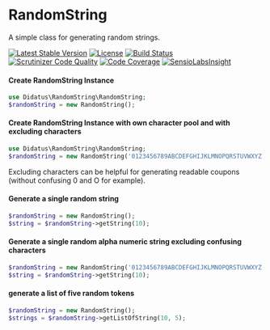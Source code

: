 # RandomString
A simple class for generating random strings.

[![Latest Stable Version](https://poser.pugx.org/didatus/random-string/v/stable)](https://packagist.org/packages/didatus/random-string)
[![License](https://poser.pugx.org/didatus/random-string/license)](https://packagist.org/packages/didatus/random-string)
[![Build Status](https://travis-ci.org/didatus/RandomString.svg?branch=master)](https://travis-ci.org/didatus/RandomString)
[![Scrutinizer Code Quality](https://scrutinizer-ci.com/g/didatus/RandomString/badges/quality-score.png?b=master)](https://scrutinizer-ci.com/g/didatus/RandomString/?branch=master)
[![Code Coverage](https://scrutinizer-ci.com/g/didatus/RandomString/badges/coverage.png?b=master)](https://scrutinizer-ci.com/g/didatus/RandomString/?branch=master)
[![SensioLabsInsight](https://insight.sensiolabs.com/projects/a97f47fc-f369-4434-b0ee-b8901931b9e2/mini.png)](https://insight.sensiolabs.com/projects/a97f47fc-f369-4434-b0ee-b8901931b9e2)

#### Create RandomString Instance
```php
use Didatus\RandomString\RandomString;
$randomString = new RandomString();
```

#### Create RandomString Instance with own character pool and with excluding characters
```php
use Didatus\RandomString\RandomString;
$randomString = new RandomString('0123456789ABCDEFGHIJKLMNOPQRSTUVWXYZ', '1IO0');
``` 
Excluding characters can be helpful for generating readable coupons (without confusing 0 and O for example).

#### Generate a single random string
```php
$randomString = new RandomString();
$string = $randomString->getString(10);
```

#### Generate a single random alpha numeric string excluding confusing characters
```php
$randomString = new RandomString('0123456789ABCDEFGHIJKLMNOPQRSTUVWXYZ', '1IO0');
$string = $randomString->getString(10);
```

#### generate a list of five random tokens
```php
$randomString = new RandomString();
$strings = $randomString->getListOfString(10, 5);
```
